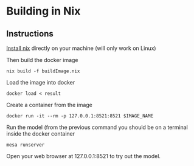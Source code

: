 # Building in Nix

## Instructions

[Install nix](https://nixos.org/nix/) directly on your machine (will only work on Linux)

Then build the docker image

```
nix build -f buildImage.nix
```

Load the image into docker

```
docker load < result
```

Create a container from the image

```
docker run -it --rm -p 127.0.0.1:8521:8521 $IMAGE_NAME
```

Run the model (from the previous command you should be on a terminal inside the docker container

```
mesa runserver
```

Open your web browser at 127.0.0.1:8521 to try out the model.
